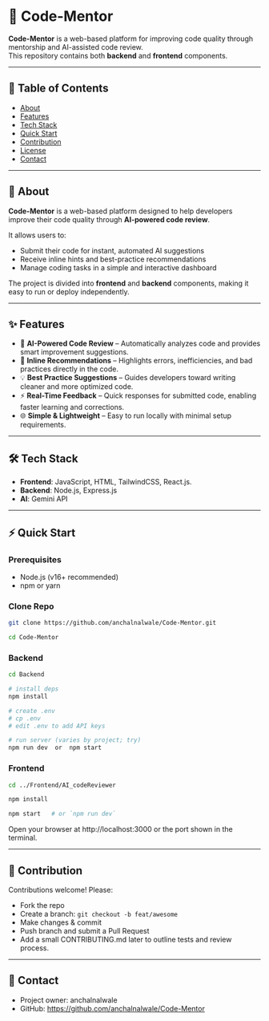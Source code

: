 # 🚀 Code-Mentor

**Code-Mentor** is a web-based platform for improving code quality through mentorship and AI-assisted code review.  
This repository contains both **backend** and **frontend** components.

---

## 📑 Table of Contents
- [About](#about)
- [Features](#features)
- [Tech Stack](#tech-stack)
- [Quick Start](#quick-start)
- [Contribution](#contribution)
- [License](#license)
- [Contact](#contact)

---

## 📖 About
**Code-Mentor** is a web-based platform designed to help developers improve their code quality through **AI-powered code review**.  

It allows users to:
- Submit their code for instant, automated AI suggestions  
- Receive inline hints and best-practice recommendations  
- Manage coding tasks in a simple and interactive dashboard  

The project is divided into **frontend** and **backend** components, making it easy to run or deploy independently.  

---

## ✨ Features
- 🤖 **AI-Powered Code Review** – Automatically analyzes code and provides smart improvement suggestions.  
- 📝 **Inline Recommendations** – Highlights errors, inefficiencies, and bad practices directly in the code.  
- 💡 **Best Practice Suggestions** – Guides developers toward writing cleaner and more optimized code.  
- ⚡ **Real-Time Feedback** – Quick responses for submitted code, enabling faster learning and corrections.  
- 🌐 **Simple & Lightweight** – Easy to run locally with minimal setup requirements.      

---

## 🛠 Tech Stack
- **Frontend**: JavaScript, HTML, TailwindCSS, React.js.
- **Backend**: Node.js, Express.js 
- **AI**: Gemini API 

--- 

## ⚡ Quick Start

### Prerequisites
- Node.js (v16+ recommended)
- npm or yarn

### Clone Repo
```bash
git clone https://github.com/anchalnalwale/Code-Mentor.git

cd Code-Mentor

```
### Backend
```bash
cd Backend

# install deps
npm install

# create .env 
# cp .env
# edit .env to add API keys

# run server (varies by project; try)
npm run dev  or  npm start

```
### Frontend
```bash
cd ../Frontend/AI_codeReviewer

npm install

npm start   # or `npm run dev`

```
Open your browser at http://localhost:3000 or the port shown in the terminal.

---

## 🤝 Contribution
Contributions welcome! Please:

- Fork the repo
- Create a branch:
   ```git checkout -b feat/awesome```
- Make changes & commit
- Push branch and submit a Pull Request
- Add a small CONTRIBUTING.md later to outline tests and review process.

---

## 📩 Contact
- Project owner: anchalnalwale
- GitHub: https://github.com/anchalnalwale/Code-Mentor
